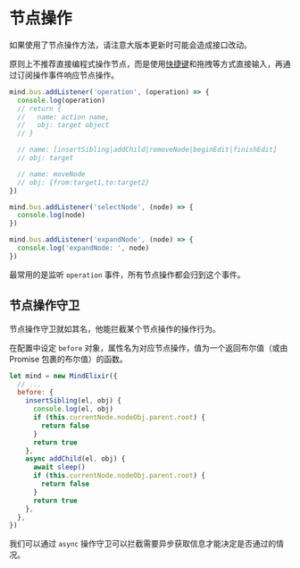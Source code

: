 # 节点操作

如果使用了节点操作方法，请注意大版本更新时可能会造成接口改动。

原则上不推荐直接编程式操作节点，而是使用[快捷键](./shortcuts.md)和拖拽等方式直接输入，再通过订阅操作事件响应节点操作。

```js
mind.bus.addListener('operation', (operation) => {
  console.log(operation)
  // return {
  //   name: action name,
  //   obj: target object
  // }

  // name: [insertSibling|addChild|removeNode|beginEdit|finishEdit]
  // obj: target

  // name: moveNode
  // obj: {from:target1,to:target2}
})

mind.bus.addListener('selectNode', (node) => {
  console.log(node)
})

mind.bus.addListener('expandNode', (node) => {
  console.log('expandNode: ', node)
})
```

最常用的是监听 `operation` 事件，所有节点操作都会归到这个事件。

## 节点操作守卫

节点操作守卫就如其名，他能拦截某个节点操作的操作行为。

在配置中设定 `before` 对象，属性名为对应节点操作，值为一个返回布尔值（或由 Promise 包裹的布尔值）的函数。

```js
let mind = new MindElixir({
  // ...
  before: {
    insertSibling(el, obj) {
      console.log(el, obj)
      if (this.currentNode.nodeObj.parent.root) {
        return false
      }
      return true
    },
    async addChild(el, obj) {
      await sleep()
      if (this.currentNode.nodeObj.parent.root) {
        return false
      }
      return true
    },
  },
})
```

我们可以通过 `async` 操作守卫可以拦截需要异步获取信息才能决定是否通过的情况。